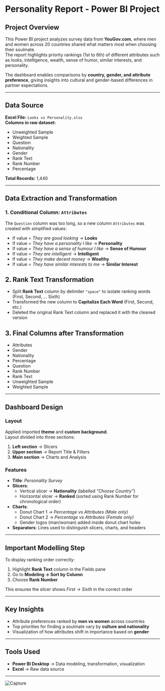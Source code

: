 # Personality Report - Power BI Project

## Project Overview
This Power BI project analyzes survey data from **YouGov.com**, where men and women across 20 countries shared what matters most when choosing their soulmate.  
The report highlights priority rankings (1st to 6th) of different attributes such as looks, intelligence, wealth, sense of humor, similar interests, and personality.  

The dashboard enables comparisons by **country, gender, and attribute preference**, giving insights into cultural and gender-based differences in partner expectations.

---

## Data Source
**Excel File:** `Looks vs Personality.xlsx`  
**Columns in raw dataset:**
- Unweighted Sample  
- Weighted Sample  
- Question  
- Nationality  
- Gender  
- Rank Text  
- Rank Number  
- Percentage  

**Total Records:** 1,440  

---

## Data Extraction and Transformation

### 1. Conditional Column: `Attributes`
The `Question` column was too long, so a new column `Attributes` was created with simplified values:

- If value = *They are good looking* → **Looks**  
- If value = *They have a personality I like* → **Personality**  
- If value = *They have a sense of humour I like* → **Sense of Humour**  
- If value = *They are intelligent* → **Intelligent**  
- If value = *They make decent money* → **Wealthy**  
- If value = *They have similar interests to me* → **Similar Interest**  

## 2. Rank Text Transformation
- Split **Rank Text** column by delimiter `"space"` to isolate ranking words (First, Second, … Sixth)  
- Transformed the new column to **Capitalize Each Word** (First, Second, etc.)  
- Deleted the original Rank Text column and replaced it with the cleaned version  

## 3. Final Columns after Transformation
- Attributes  
- Gender  
- Nationality  
- Percentage  
- Question  
- Rank Number  
- Rank Text  
- Unweighted Sample  
- Weighted Sample  

---

## Dashboard Design

### Layout
Applied imported **theme** and **custom background**.  
Layout divided into three sections:
1. **Left section** → Slicers  
2. **Upper section** → Report Title & Filters  
3. **Main section** → Charts and Analysis  

### Features
- **Title**: *Personality Survey*  
- **Slicers**:
  - Vertical slicer → **Nationality** (labelled *“Choose Country”*)  
  - Horizontal slicer → **Ranked** (sorted using Rank Number for chronological order)  
- **Charts**:
  - Donut Chart 1 → *Percentage vs Attributes (Male only)*  
  - Donut Chart 2 → *Percentage vs Attributes (Female only)*  
  - Gender logos (man/woman) added inside donut chart holes  
- **Separators**: Lines used to distinguish slicers, charts, and headers  

---

## Important Modelling Step
To display ranking order correctly:
1. Highlight **Rank Text** column in the Fields pane  
2. Go to **Modeling → Sort by Column**  
3. Choose **Rank Number**  

This ensures the slicer shows *First → Sixth* in the correct order  

---

## Key Insights
- Attribute preferences ranked by **men vs women** across countries  
- Top priorities for finding a soulmate vary by **culture and nationality**  
- Visualization of how attributes shift in importance based on **gender**  

---

## Tools Used
- **Power BI Desktop** → Data modeling, transformation, visualization  
- **Excel** → Raw data source  

---

![Capture](https://github.com/user-attachments/assets/0030823d-7a58-40fc-b281-4c0956206751)

